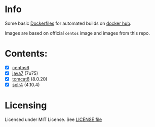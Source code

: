 # Info

Some basic [Dockerfiles][df] for automated builds on [docker hub][dhub].

Images are based on official `centos` image and images from this repo.

[df]: http://docs.docker.com/reference/builder/ "Dockerfile reference"
[dhub]: https://hub.docker.com/u/grossws/


# Contents:

- [x] [centos6][im-centos6]
- [x] [java7][im-java7] (7u75)
- [x] [tomcat8][im-tomcat8] (8.0.20)
- [x] [solr4][im-solr4] (4.10.4)

[im-centos6]: https://github.com/grossws/docker-comp-centos6
[im-java7]: https://github.com/grossws/docker-comp-java7
[im-tomcat8]: https://github.com/grossws/docker-comp-tomcat8
[im-solr4]: https://github.com/grossws/docker-comp-solr4

# Licensing

Licensed under MIT License. See [LICENSE file](LICENSE)
